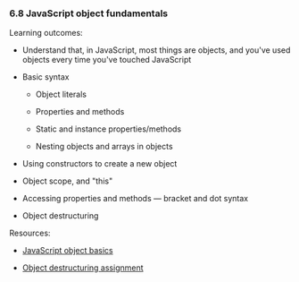 ### 6.8 JavaScript object fundamentals

Learning outcomes:

- Understand that, in JavaScript, most things are objects, and you've used objects every time you've touched JavaScript

- Basic syntax

  - Object literals

  - Properties and methods

  - Static and instance properties/methods

  - Nesting objects and arrays in objects

- Using constructors to create a new object

- Object scope, and "this"

- Accessing properties and methods — bracket and dot syntax

- Object destructuring

Resources:

- [JavaScript object basics](https://developer.mozilla.org/docs/Learn/JavaScript/Objects/Basics)

- [Object destructuring assignment](https://developer.mozilla.org/docs/Web/JavaScript/Reference/Operators/Destructuring_assignment)
